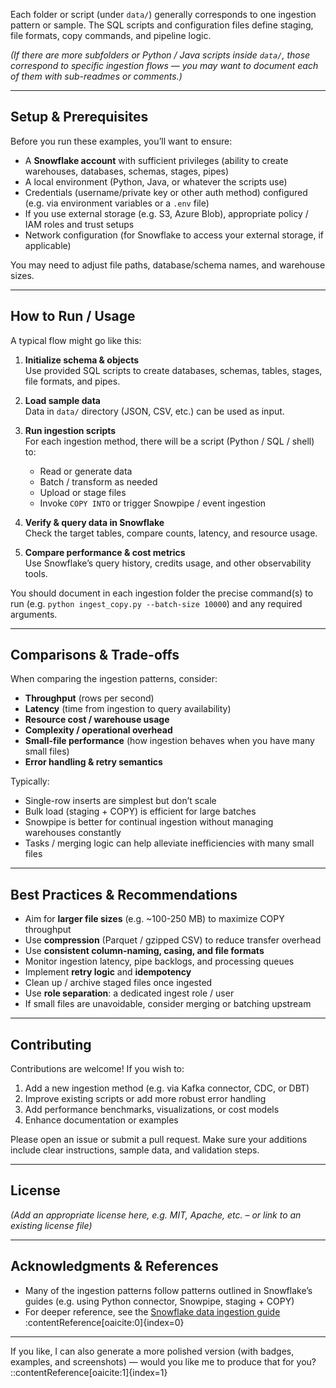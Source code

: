 
Each folder or script (under `data/`) generally corresponds to one ingestion pattern or sample. The SQL scripts and configuration files define staging, file formats, copy commands, and pipeline logic.

*(If there are more subfolders or Python / Java scripts inside `data/`, those correspond to specific ingestion flows — you may want to document each of them with sub-readmes or comments.)*

---

## Setup & Prerequisites

Before you run these examples, you’ll want to ensure:

- A **Snowflake account** with sufficient privileges (ability to create warehouses, databases, schemas, stages, pipes)  
- A local environment (Python, Java, or whatever the scripts use)  
- Credentials (username/private key or other auth method) configured (e.g. via environment variables or a `.env` file)  
- If you use external storage (e.g. S3, Azure Blob), appropriate policy / IAM roles and trust setups  
- Network configuration (for Snowflake to access your external storage, if applicable)  

You may need to adjust file paths, database/schema names, and warehouse sizes.

---

## How to Run / Usage

A typical flow might go like this:

1. **Initialize schema & objects**  
   Use provided SQL scripts to create databases, schemas, tables, stages, file formats, and pipes.

2. **Load sample data**  
   Data in `data/` directory (JSON, CSV, etc.) can be used as input.

3. **Run ingestion scripts**  
   For each ingestion method, there will be a script (Python / SQL / shell) to:

   - Read or generate data  
   - Batch / transform as needed  
   - Upload or stage files  
   - Invoke `COPY INTO` or trigger Snowpipe / event ingestion  

4. **Verify & query data in Snowflake**  
   Check the target tables, compare counts, latency, and resource usage.

5. **Compare performance & cost metrics**  
   Use Snowflake’s query history, credits usage, and other observability tools.

You should document in each ingestion folder the precise command(s) to run (e.g. `python ingest_copy.py --batch-size 10000`) and any required arguments.

---

## Comparisons & Trade-offs

When comparing the ingestion patterns, consider:

- **Throughput** (rows per second)  
- **Latency** (time from ingestion to query availability)  
- **Resource cost / warehouse usage**  
- **Complexity / operational overhead**  
- **Small-file performance** (how ingestion behaves when you have many small files)  
- **Error handling & retry semantics**

Typically:

- Single-row inserts are simplest but don’t scale  
- Bulk load (staging + COPY) is efficient for large batches  
- Snowpipe is better for continual ingestion without managing warehouses constantly  
- Tasks / merging logic can help alleviate inefficiencies with many small files  

---

## Best Practices & Recommendations

- Aim for **larger file sizes** (e.g. ~100-250 MB) to maximize COPY throughput  
- Use **compression** (Parquet / gzipped CSV) to reduce transfer overhead  
- Use **consistent column-naming, casing, and file formats**  
- Monitor ingestion latency, pipe backlogs, and processing queues  
- Implement **retry logic** and **idempotency**  
- Clean up / archive staged files once ingested  
- Use **role separation**: a dedicated ingest role / user  
- If small files are unavoidable, consider merging or batching upstream  

---

## Contributing

Contributions are welcome! If you wish to:

1. Add a new ingestion method (e.g. via Kafka connector, CDC, or DBT)  
2. Improve existing scripts or add more robust error handling  
3. Add performance benchmarks, visualizations, or cost models  
4. Enhance documentation or examples  

Please open an issue or submit a pull request. Make sure your additions include clear instructions, sample data, and validation steps.

---

## License

*(Add an appropriate license here, e.g. MIT, Apache, etc. – or link to an existing license file)*

---

## Acknowledgments & References

- Many of the ingestion patterns follow patterns outlined in Snowflake’s guides (e.g. using Python connector, Snowpipe, staging + COPY)  
- For deeper reference, see the [Snowflake data ingestion guide](https://quickstarts.snowflake.com/guide/a_comprehensive_guide_to_ingesting_data_into_snowflake/index.html) :contentReference[oaicite:0]{index=0}  

---

If you like, I can also generate a more polished version (with badges, examples, and screenshots) — would you like me to produce that for you?
::contentReference[oaicite:1]{index=1}
